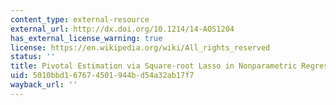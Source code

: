 ```yaml
---
content_type: external-resource
external_url: http://dx.doi.org/10.1214/14-AOS1204
has_external_license_warning: true
license: https://en.wikipedia.org/wiki/All_rights_reserved
status: ''
title: Pivotal Estimation via Square-root Lasso in Nonparametric Regression
uid: 5010bbd1-6767-4501-944b-d54a32ab17f7
wayback_url: ''
---
```

